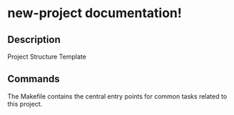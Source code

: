 # new-project documentation!

## Description

Project Structure Template

## Commands

The Makefile contains the central entry points for common tasks related to this project.

